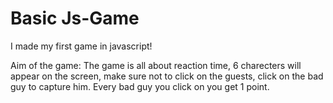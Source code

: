 # Basic Js-Game
I made my first game in javascript!

Aim of the game: The game is all about reaction time, 6 charecters will appear on the screen, make sure not to click on the guests, click on the bad guy to capture him.
Every bad guy you click on you get 1 point.
